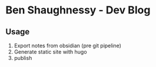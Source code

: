 # Ben Shaughnessy - Dev Blog

## Usage 
1. Export notes from obsidian (pre git pipeline)
2. Generate static site with hugo
3. publish